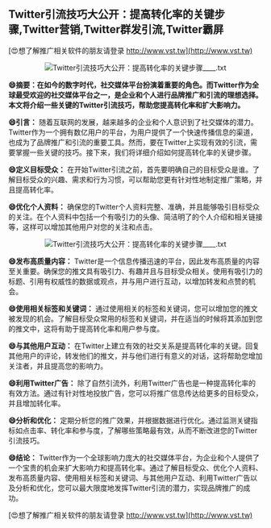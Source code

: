 ## **Twitter引流技巧大公开：提高转化率的关键步骤,Twitter营销,Twitter群发引流,Twitter霸屏**

[😍想了解推广相关软件的朋友请登录 http://www.vst.tw](http://www.vst.tw)

 <center><img src="https://vst.tw/MP4/tuiguang/png/4.png" alt="Twitter引流技巧大公开：提高转化率的关键步骤____.txt"></center>

**😄摘要：在如今的数字时代，社交媒体平台扮演着重要的角色。而Twitter作为全球最受欢迎的社交媒体平台之一，是企业和个人进行品牌推广和引流的理想选择。本文将介绍一些关键的Twitter引流技巧，帮助您提高转化率和扩大影响力。**

**😄引言：**
随着互联网的发展，越来越多的企业和个人意识到了社交媒体的潜力。Twitter作为一个拥有数亿用户的平台，为用户提供了一个快速传播信息的渠道，也成为了品牌推广和引流的重要工具。然而，要在Twitter上实现有效的引流，需要掌握一些关键的技巧。接下来，我们将详细介绍如何提高转化率的关键步骤。

**😄定义目标受众：**
在开始Twitter引流之前，首先要明确自己的目标受众是谁。了解目标受众的兴趣、需求和行为习惯，可以帮助您更有针对性地制定推广策略，并且提高转化率。

**😄优化个人资料：**
确保您的Twitter个人资料完整、准确，并且能够吸引目标受众的关注。在个人资料中包括一个有吸引力的头像、简洁明了的个人介绍和相关链接等，这样可以增加其他用户对您的关注和点击。

 <center><img src="https://vst.tw/MP4/tuiguang/png/2.png" alt="Twitter引流技巧大公开：提高转化率的关键步骤____.txt"></center>

**😄发布高质量内容：**
Twitter是一个信息传播迅速的平台，因此发布高质量的内容至关重要。确保您的推文具有吸引力、有趣并且与目标受众相关。使用有吸引力的标题、引用有权威性的数据或观点，并与用户进行互动，以增加转发和点赞的机会。

**😄使用相关标签和关键词：**
通过使用相关的标签和关键词，您可以增加您的推文被发现的机会。了解目标受众常用的标签和关键词，并在适当的时候将其添加到您的推文中，这将有助于提高转化率和用户参与度。

**😄与其他用户互动：**
在Twitter上建立有效的社交关系是提高转化率的关键。回复其他用户的评论，转发他们的推文，并与他们进行有意义的对话，这将帮助您增加关注者，并且提高您的影响力。

**😄利用Twitter广告：**
除了自然引流外，利用Twitter广告也是一种提高转化率的有效方法。通过有针对性地投放广告，您可以将推广信息传达给更多的目标受众，并且增加转化率。

**😄分析和优化：**
定期分析您的推广效果，并根据数据进行优化。通过监测关键指标如点击率、转化率和参与度，了解哪些策略最有效，从而不断改进您的Twitter引流技巧。

**😄结论：**
Twitter作为一个全球影响力庞大的社交媒体平台，为企业和个人提供了一个宝贵的机会来扩大影响力和提高转化率。通过了解目标受众、优化个人资料、发布高质量内容、使用相关标签和关键词、与其他用户互动、利用Twitter广告以及分析和优化，您可以最大限度地发挥Twitter引流的潜力，实现品牌推广的成功。

[😍想了解推广相关软件的朋友请登录 http://www.vst.tw](http://www.vst.tw)



